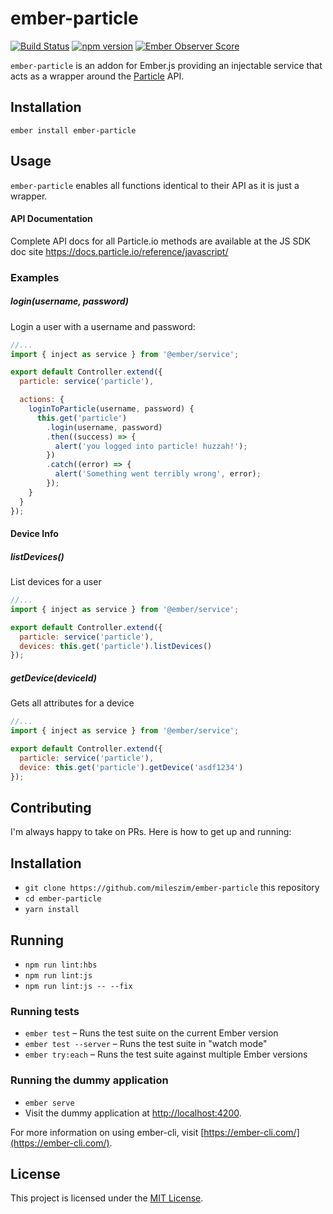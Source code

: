 # ember-particle #
[![Build Status](https://travis-ci.org/mileszim/ember-particle.svg?branch=master)](https://travis-ci.org/mileszim/ember-particle) [![npm version](https://badge.fury.io/js/ember-particle.svg)](https://badge.fury.io/js/ember-particle) [![Ember Observer Score](https://emberobserver.com/badges/ember-particle.svg)](https://emberobserver.com/addons/ember-particle)

`ember-particle` is an addon for Ember.js providing an injectable service that acts as a wrapper around the [Particle](https://particle.io/) API.

Installation
------------------------------------------------------------------------------

```
ember install ember-particle
```


Usage
------------------------------------------------------------------------------

`ember-particle` enables all functions identical to their API as it is just a wrapper.

#### API Documentation ####
Complete API docs for all Particle.io methods are available at the JS SDK doc site https://docs.particle.io/reference/javascript/

### Examples ###

##### *login(username, password)* ####

Login a user with a username and password:
```javascript
//...
import { inject as service } from '@ember/service';

export default Controller.extend({
  particle: service('particle'),

  actions: {
    loginToParticle(username, password) {
      this.get('particle')
        .login(username, password)
        .then((success) => {
          alert('you logged into particle! huzzah!');
        })
        .catch((error) => {
          alert('Something went terribly wrong', error);
        });
    }
  }
});
```


#### Device Info ####

##### *listDevices()* ####

List devices for a user
```javascript
//...
import { inject as service } from '@ember/service';

export default Controller.extend({
  particle: service('particle'),
  devices: this.get('particle').listDevices()
});
```

##### *getDevice(deviceId)* ####

Gets all attributes for a device
```javascript
//...
import { inject as service } from '@ember/service';

export default Controller.extend({
  particle: service('particle'),
  device: this.get('particle').getDevice('asdf1234')
});
```


Contributing
------------------------------------------------------------------------------

I'm always happy to take on PRs. Here is how to get up and running:

## Installation ##

* `git clone https://github.com/mileszim/ember-particle` this repository
* `cd ember-particle`
* `yarn install`

## Running ##

* `npm run lint:hbs`
* `npm run lint:js`
* `npm run lint:js -- --fix`

### Running tests

* `ember test` – Runs the test suite on the current Ember version
* `ember test --server` – Runs the test suite in "watch mode"
* `ember try:each` – Runs the test suite against multiple Ember versions

### Running the dummy application

* `ember serve`
* Visit the dummy application at [http://localhost:4200](http://localhost:4200).

For more information on using ember-cli, visit [https://ember-cli.com/](https://ember-cli.com/).

License
------------------------------------------------------------------------------

This project is licensed under the [MIT License](LICENSE.md).
